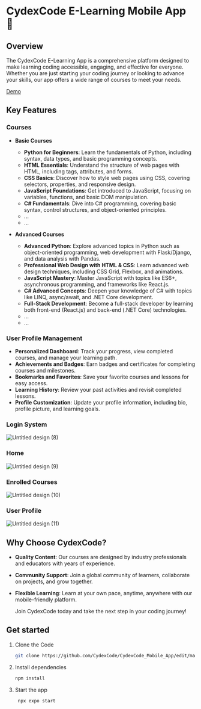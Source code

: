 # CydexCode E-Learning Mobile App 👋

## Overview

The CydexCode E-Learning App is a comprehensive platform designed to make learning coding accessible, engaging, and effective for everyone. Whether you are just starting your coding journey or looking to advance your skills, our app offers a wide range of courses to meet your needs.

[Demo](https://www.linkedin.com/posts/sachinthanabuddhika_elearning-mobileapp-reactnative-activity-7222902829466755073-V4as?utm_source=share&utm_medium=member_desktop)

## Key Features

### Courses
- **Basic Courses**
  - **Python for Beginners**: Learn the fundamentals of Python, including syntax, data types, and basic programming concepts.
  - **HTML Essentials**: Understand the structure of web pages with HTML, including tags, attributes, and forms.
  - **CSS Basics**: Discover how to style web pages using CSS, covering selectors, properties, and responsive design.
  - **JavaScript Foundations**: Get introduced to JavaScript, focusing on variables, functions, and basic DOM manipulation.
  - **C# Fundamentals**: Dive into C# programming, covering basic syntax, control structures, and object-oriented principles.
  - ...
  - ...
 
- **Advanced Courses**
  - **Advanced Python**: Explore advanced topics in Python such as object-oriented programming, web development with Flask/Django, and data analysis with Pandas.
  - **Professional Web Design with HTML & CSS**: Learn advanced web design techniques, including CSS Grid, Flexbox, and animations.
  - **JavaScript Mastery**: Master JavaScript with topics like ES6+, asynchronous programming, and frameworks like React.js.
  - **C# Advanced Concepts**: Deepen your knowledge of C# with topics like LINQ, async/await, and .NET Core development.
  - **Full-Stack Development**: Become a full-stack developer by learning both front-end (React.js) and back-end (.NET Core) technologies.
  - ...
  - ...

### User Profile Management
- **Personalized Dashboard**: Track your progress, view completed courses, and manage your learning path.
- **Achievements and Badges**: Earn badges and certificates for completing courses and milestones.
- **Bookmarks and Favorites**: Save your favorite courses and lessons for easy access.
- **Learning History**: Review your past activities and revisit completed lessons.
- **Profile Customization**: Update your profile information, including bio, profile picture, and learning goals.

### Login System

![Untitled design (8)](https://github.com/CydexCode/CydexCode_Mobile_App/assets/112784979/653901d5-29f5-4052-af17-fe6c88649a96)

### Home
![Untitled design (9)](https://github.com/user-attachments/assets/7e5ae5e2-5232-465d-9164-fbc6be111f27)


### Enrolled Courses 
![Untitled design (10)](https://github.com/user-attachments/assets/46e72c79-f03b-4435-b33a-d62a55846b0e)

### User Profile
![Untitled design (11)](https://github.com/user-attachments/assets/1272c857-0706-4bbb-9a20-99e5c206ce91)

## Why Choose CydexCode?
- **Quality Content**: Our courses are designed by industry professionals and educators with years of experience.
- **Community Support**: Join a global community of learners, collaborate on projects, and grow together.
- **Flexible Learning**: Learn at your own pace, anytime, anywhere with our mobile-friendly platform.

  Join CydexCode today and take the next step in your coding journey!

## Get started 

1. Clone the Code

   ```bash
   git clone https://github.com/CydexCode/CydexCode_Mobile_App/edit/master
   ```

2. Install dependencies

   ```bash
   npm install
   ```

3. Start the app

   ```bash
    npx expo start
   ```

